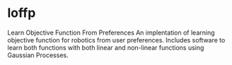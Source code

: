 # loffp
Learn Objective Function From Preferences An implentation of learning objective function for robotics from user preferences. Includes software to learn both functions with both linear and non-linear functions using Gaussian Processes.
